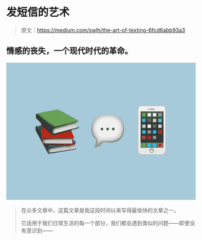 # 发短信的艺术

> 原文：<https://medium.com/swlh/the-art-of-texting-6fcd6abb93a3>

## 情感的丧失，一个现代时代的革命。

![](img/4a428849c24856c02cb53678f2b7409e.png)

> 在众多文章中，这篇文章是我这段时间以来写得最愉快的文章之一。
> 
> 它适用于我们日常生活的每一个部分，我们都会遇到类似的问题——即使没有意识到——
